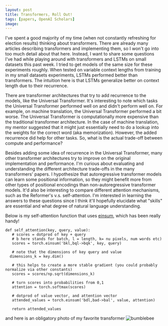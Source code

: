 ```yaml
---
layout: post
title: Transformers, Roll Out!
tags: [papers, OpenAI Scholars]
image:
---
```

I've spent a good majority of my time (when not constantly refreshing for election results) thinking about transformers. There are already many articles describing transformers and implementing them, so I won't go into too much detail about that here. Instead, I want to share some questions I've had while playing around with transformers and LSTMs on small datasets this past week. I tried to get models of the same size for these experiments roughly. When tested on variable context lengths from training in my small datasets experiments, LSTMs performed better than transformers. The intuition here is that LSTMs generalize better on context length due to their recurrence.

There are transformer architectures that try to add recurrence to the models, like the Universal Transformer. It's interesting to note which tasks the Universal Transformer performed well on and didn't perform well on. For example, on machine translation, the Universal Transformer performed a bit worse. The Universal Transformer is computationally more expensive than the traditional transformer architecture. In the case of machine translation, my mentor suggested that it might just essentially need to do a lookup into the weights for the correct word (aka memorization). However, the added recurrence did help for other tasks. So, what is the actual trade-off between compute and performance?

Besides adding some idea of recurrence in the Universal Transformer, many other transformer architectures try to improve on the original implementation and performance. I'm curious about evaluating and understanding the different architecture trade-offs in the many transformers' papers. I hypothesize that autoregressive transformer models can learn some positional information, so they might benefit more from other types of positional encodings than non-autoregressive transformer models. It'd also be interesting to compare different attention mechanisms, such as the Reformer's v.s. self-attention. I'm interested in learning the answers to these questions since I think it'll hopefully elucidate what "skills" are essential and what degree of natural language understanding.

Below is my self-attention function that uses [einsum](https://pytorch.org/docs/stable/generated/torch.einsum.html), which has been really handy!
```
def self_attention(key, query, value):
   # scores = dotprod of key + query
   # b here stands for batch, l = length, k= nu pixels, num words etc)
   scores = torch.einsum('bkl,bql->bqk', key, query)

   # note that the dimensions of key query and value
  dimensions_k = key.dim()

   # this helps to create a more stable gradient (you could probably normalize via other constants)
   scores = scores/np.sqrt(dimensions_k)

   # turn scores into probabilities from 0,1
   attention = torch.softmax(scores)

   # dotprod of value vector, and attention vector
   attended_values = torch.einsum('bdl,bad->bal', value, attention)

   return attended_values
```

and here is an obligatory photo of my favorite transformer
![bumblebee]( https://hips.hearstapps.com/digitalspyuk.cdnds.net/17/25/1498134404-transformers-dark-of-the-moon-bumblebee-poster.jpg?resize=980:*)